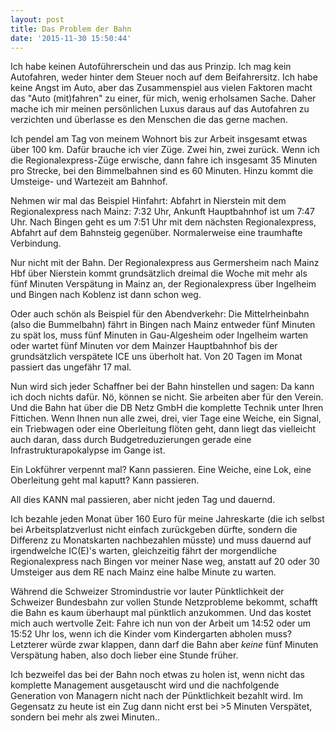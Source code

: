 ```yaml
---
layout: post
title: Das Problem der Bahn
date: '2015-11-30 15:50:44'
---
```


Ich habe keinen Autoführerschein und das aus Prinzip. Ich mag kein Autofahren, weder hinter dem Steuer noch auf dem Beifahrersitz.
Ich habe keine Angst im Auto, aber das Zusammenspiel aus vielen Faktoren macht das "Auto (mit)fahren" zu einer, für mich, wenig erholsamen Sache. Daher mache ich mir meinen persönlichen Luxus daraus auf das Autofahren zu verzichten und überlasse es den Menschen die das gerne machen.

Ich pendel am Tag von meinem Wohnort bis zur Arbeit insgesamt etwas über 100 km. Dafür brauche ich vier Züge. Zwei hin, zwei zurück. 
Wenn ich die Regionalexpress-Züge erwische, dann fahre ich insgesamt 35 Minuten pro Strecke, bei den Bimmelbahnen sind es 60 Minuten. Hinzu kommt die Umsteige- und Wartezeit am Bahnhof.

Nehmen wir mal das Beispiel Hinfahrt: 
Abfahrt in Nierstein mit dem Regionalexpress nach Mainz: 7:32 Uhr, Ankunft Hauptbahnhof ist um 7:47 Uhr. Nach Bingen geht es um 7:51 Uhr mit dem nächsten Regionalexpress, Abfahrt auf dem Bahnsteig gegenüber. Normalerweise eine traumhafte Verbindung.

Nur nicht mit der Bahn. Der Regionalexpress aus Germersheim nach Mainz Hbf über Nierstein kommt grundsätzlich dreimal die Woche mit mehr als fünf Minuten Verspätung in Mainz an, der Regionalexpress über Ingelheim und Bingen nach Koblenz ist dann schon weg.

Oder auch schön als Beispiel für den Abendverkehr:
Die Mittelrheinbahn (also die Bummelbahn) fährt in Bingen nach Mainz entweder fünf Minuten zu spät los, muss fünf Minuten in Gau-Algesheim oder Ingelheim warten oder wartet fünf Minuten vor dem Mainzer Hauptbahnhof bis der grundsätzlich verspätete ICE uns überholt hat. Von 20 Tagen im Monat passiert das ungefähr 17 mal.

Nun wird sich jeder Schaffner bei der Bahn hinstellen und sagen: Da kann ich doch nichts dafür. Nö, können se nicht. Sie arbeiten aber für den Verein. Und die Bahn hat über die DB Netz GmbH die komplette Technik unter Ihren Fittichen. Wenn Ihnen nun alle zwei, drei, vier Tage eine Weiche, ein Signal, ein Triebwagen oder eine Oberleitung flöten geht, dann liegt das vielleicht auch daran, dass durch Budgetreduzierungen gerade eine Infrastrukturapokalypse im Gange ist.

Ein Lokführer verpennt mal? Kann passieren. 
Eine Weiche, eine Lok, eine Oberleitung geht mal kaputt? Kann passieren.

All dies KANN mal passieren, aber nicht jeden Tag und dauernd.

Ich bezahle jeden Monat über 160 Euro für meine Jahreskarte (die ich selbst bei Arbeitsplatzverlust nicht einfach zurückgeben dürfte, sondern die Differenz zu Monatskarten nachbezahlen müsste) und muss dauernd auf irgendwelche IC(E)'s warten, gleichzeitig fährt der morgendliche Regionalexpress nach Bingen vor meiner Nase weg, anstatt auf 20 oder 30 Umsteiger aus dem RE nach Mainz eine halbe Minute zu warten.

Während die Schweizer Stromindustrie vor lauter Pünktlichkeit der Schweizer Bundesbahn zur vollen Stunde Netzprobleme bekommt, schafft die Bahn es kaum überhaupt mal pünktlich anzukommen. Und das kostet mich auch wertvolle Zeit: Fahre ich nun von der Arbeit um 14:52 oder um 15:52 Uhr los, wenn ich die Kinder vom Kindergarten abholen muss? Letzterer würde zwar klappen, dann darf die Bahn aber *keine* fünf Minuten Verspätung haben, also doch lieber eine Stunde früher.

Ich bezweifel das bei der Bahn noch etwas zu holen ist, wenn nicht das komplette Management ausgetauscht wird und die nachfolgende Generation von Managern nicht nach der Pünktlichkeit bezahlt wird. Im Gegensatz zu heute ist ein Zug dann nicht erst bei >5 Minuten Verspätet, sondern bei mehr als zwei Minuten..